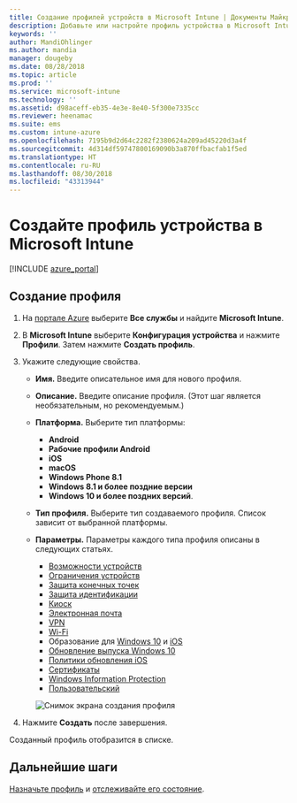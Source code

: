 ```yaml
---
title: Создание профилей устройств в Microsoft Intune | Документы Майкрософт
description: Добавьте или настройте профиль устройства в Microsoft Intune, включая выбор типа платформы и настройку параметров на портале Azure.
keywords: ''
author: MandiOhlinger
ms.author: mandia
manager: dougeby
ms.date: 08/28/2018
ms.topic: article
ms.prod: ''
ms.service: microsoft-intune
ms.technology: ''
ms.assetid: d98aceff-eb35-4e3e-8e40-5f300e7335cc
ms.reviewer: heenamac
ms.suite: ems
ms.custom: intune-azure
ms.openlocfilehash: 7195b9d2d64c2282f2380624a209ad45220d3a4f
ms.sourcegitcommit: 4d314df59747800169090b3a870ffbacfab1f5ed
ms.translationtype: HT
ms.contentlocale: ru-RU
ms.lasthandoff: 08/30/2018
ms.locfileid: "43313944"
---
```

# <a name="create-a-device-profile-in-microsoft-intune"></a>Создайте профиль устройства в Microsoft Intune

[!INCLUDE [azure_portal](./includes/azure_portal.md)]

## <a name="create-the-profile"></a>Создание профиля
1. На [портале Azure](https://portal.azure.com) выберите **Все службы** и найдите **Microsoft Intune**.

2. В **Microsoft Intune** выберите **Конфигурация устройства** и нажмите **Профили**. Затем нажмите **Создать профиль**.

3. Укажите следующие свойства.

   - **Имя.** Введите описательное имя для нового профиля.
   - **Описание.** Введите описание профиля. (Этот шаг является необязательным, но рекомендуемым.)
   - **Платформа.** Выберите тип платформы:  

       - **Android**
       - **Рабочие профили Android**
       - **iOS**
       - **macOS**
       - **Windows Phone 8.1**
       - **Windows 8.1 и более поздние версии**
       - **Windows 10 и более поздних версий**.

   - **Тип профиля.** Выберите тип создаваемого профиля. Список зависит от выбранной платформы.
   - **Параметры.** Параметры каждого типа профиля описаны в следующих статьях.

       -  [Возможности устройств](device-features-configure.md)
       -  [Ограничения устройств](device-restrictions-configure.md)
       -  [Защита конечных точек](endpoint-protection-configure.md)
       -  [Защита идентификации](identity-protection-configure.md)  
       -  [Киоск](kiosk-settings.md)
       -  [Электронная почта](email-settings-configure.md)
       -  [VPN](vpn-settings-configure.md)
       -  [Wi-Fi](wi-fi-settings-configure.md)
       -  Образование для [Windows 10](education-settings-configure.md) и [iOS](wi-fi-settings-ios.md)
       -  [Обновление выпуска Windows 10](edition-upgrade-configure-windows-10.md)
       -  [Политики обновления iOS](software-updates-ios.md)
       -  [Сертификаты](certificates-configure.md)
       -  [Windows Information Protection](windows-information-protection-configure.md)
       -  [Пользовательский](custom-settings-configure.md)

     ![Снимок экрана создания профиля](./media/create-device-profile.png)

4. Нажмите **Создать** после завершения.

Созданный профиль отобразится в списке.

## <a name="next-steps"></a>Дальнейшие шаги
[Назначьте профиль](device-profile-assign.md) и [отслеживайте его состояние](device-profile-monitor.md).
